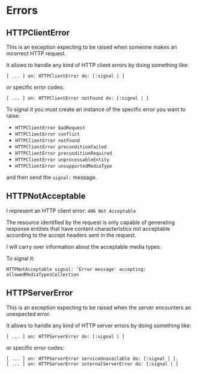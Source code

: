 # Errors

## HTTPClientError

This is an exception expecting to be raised when someone makes an incorrect HTTP
request.

It allows to handle any kind of HTTP client errors by doing something like:

```smalltalk
[ ... ] on: HTTPClientError do: [:signal | ]
```

or specific error codes:

```smalltalk
[ ... ] on: HTTPClientError notFound do: [:signal | ]
```

To signal it you must create an instance of the specific error you want to raise:

- `HTTPClientError badRequest`
- `HTTPClientError conflict`
- `HTTPClientError notFound`
- `HTTPClientError preconditionFailed`
- `HTTPClientError preconditionRequired`
- `HTTPClientError unprocessableEntity`
- `HTTPClientError unsupportedMediaType`

and then send the `signal:` message.

## HTTPNotAcceptable

I represent an HTTP client error: `406 Not Acceptable`

The resource identified by the request is only capable of generating response
entities that have content characteristics not acceptable according to the
accept headers sent in the request.

 I will carry over information about the acceptable media types.

 To signal it:

 ```smalltalk
 HTTPNotAcceptable signal: 'Error message' accepting: allowedMediaTypesCollection
  ```

## HTTPServerError

This is an exception expecting to be raised when the server encounters an
unexpected error.

It allows to handle any kind of HTTP server errors by doing something like:

```smalltalk
[ ... ] on: HTTPServerError do: [:signal | ]
```

or specific error codes:

```smalltalk
[ ... ] on: HTTPServerError serviceUnavailable do: [:signal | ].
[ ... ] on: HTTPServerError internalServerError do: [:signal | ]
```

